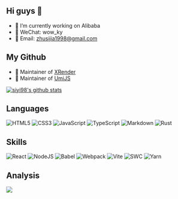 <!--
**siyi98/siyi98** is a ✨ _special_ ✨ repository because its `README.md` (this file) appears on your GitHub profile.

Here are some ideas to get you started:

- 🔭 I’m currently working on ...
- 🌱 I’m currently learning ...
- 👯 I’m looking to collaborate on ...
- 🤔 I’m looking for help with ...
- 💬 Ask me about ...
- 📫 How to reach me: ...
- 😄 Pronouns: ...
- ⚡ Fun fact: ...
-->

## Hi guys 👋
- 🔭 I’m currently working on Alibaba
- 💬 WeChat: wow_ky
- 📮 Email: zhusijia1998@gmail.com

## My Github
- 🤔 Maintainer of [XRender](https://github.com/alibaba/x-render)
- 🤔 Maintainer of [UmiJS](https://github.com/umijs)

[![siyi98's github stats](https://github-readme-stats.vercel.app/api?username=siyi98&bg_color=30,e96443,904e95&title_color=fff&text_color=fff&show_icons=true&icon_color=ffff00&include_all_commits=true&hide=stars)](https://github.com/siyi98)

## Languages
![HTML5](https://img.shields.io/badge/html5-%23E34F26.svg?style=for-the-badge&logo=html5&logoColor=white)
![CSS3](https://img.shields.io/badge/css3-%231572B6.svg?style=for-the-badge&logo=css3&logoColor=white)
![JavaScript](https://img.shields.io/badge/javascript-%23008080.svg?style=for-the-badge&logo=javascript&logoColor=%23F7DF1E)
![TypeScript](https://img.shields.io/badge/typescript-%23007ACC.svg?style=for-the-badge&logo=typescript&logoColor=white)
![Markdown](https://img.shields.io/badge/markdown-00D0B1?style=for-the-badge&logo=markdown&logoColor=white)
![Rust](https://img.shields.io/badge/rust-%23000000.svg?style=for-the-badge&logo=rust&logoColor=white)


## Skills
![React](https://img.shields.io/badge/react-%2320232a.svg?style=for-the-badge&logo=react&logoColor=%2361DAFB)
![NodeJS](https://img.shields.io/badge/node.js-6DA55F?style=for-the-badge&logo=node.js&logoColor=white)
![Babel](https://img.shields.io/badge/Babel-F9DC3e?style=for-the-badge&logo=babel&logoColor=black)
![Webpack](https://img.shields.io/badge/webpack-%238DD6F9.svg?style=for-the-badge&logo=webpack&logoColor=black)
![Vite](https://img.shields.io/badge/vite-%23646CFF.svg?style=for-the-badge&logo=vite&logoColor=white)
![SWC](https://img.shields.io/badge/SWC-%23008080.svg?style=for-the-badge&logo=swc&logoColor=black)
![Yarn](https://img.shields.io/badge/yarn-%232C8EBB.svg?style=for-the-badge&logo=yarn&logoColor=white)



## Analysis
<img src="https://visitor-badge.glitch.me/badge?page_id=siyi98" />

